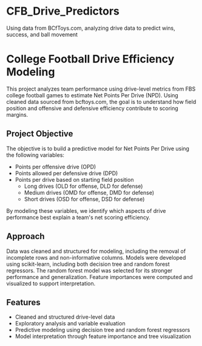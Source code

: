 # CFB_Drive_Predictors
Using data from BCfToys.com, analyzing drive data to predict wins, success, and ball movement

# College Football Drive Efficiency Modeling

This project analyzes team performance using drive-level metrics from FBS college football games to estimate Net Points Per Drive (NPD). Using cleaned data sourced from bcftoys.com, the goal is to understand how field position and offensive and defensive efficiency contribute to scoring margins.

## Project Objective

The objective is to build a predictive model for Net Points Per Drive using the following variables:

- Points per offensive drive (OPD)
- Points allowed per defensive drive (DPD)
- Points per drive based on starting field position
  - Long drives (OLD for offense, DLD for defense)
  - Medium drives (OMD for offense, DMD for defense)
  - Short drives (OSD for offense, DSD for defense)

By modeling these variables, we identify which aspects of drive performance best explain a team's net scoring efficiency.

## Approach

Data was cleaned and structured for modeling, including the removal of incomplete rows and non-informative columns. Models were developed using scikit-learn, including both decision tree and random forest regressors. The random forest model was selected for its stronger performance and generalization. Feature importances were computed and visualized to support interpretation.

## Features

- Cleaned and structured drive-level data
- Exploratory analysis and variable evaluation
- Predictive modeling using decision tree and random forest regressors
- Model interpretation through feature importance and tree visualization
